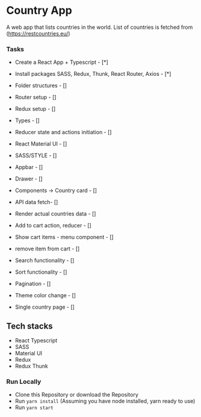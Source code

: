 # Country App
A web app that lists countries in the world. List of countries is fetched from (https://restcountries.eu/)

### Tasks 

- Create a React App + Typescript - [*]
- Install packages SASS, Redux, Thunk, React Router, Axios - [*]
- Folder structures - []
- Router setup - [] 
- Redux setup  - []
- Types - []
- Reducer state and actions initiation - []
- React Material UI - []
- SASS/STYLE - []
- Appbar  - []
- Drawer - []
- Components -> Country card  - []

- API data fetch- []
- Render actual countries data - []
- Add to cart action, reducer  - []
- Show cart items - menu component  - []
- remove item from cart - []

- Search functionality - []
- Sort functionality - []
- Pagination - []
- Theme color change - []
- Single country page - []

## Tech stacks
+ React Typescript
+ SASS
+ Material UI
+ Redux
+ Redux Thunk

### Run Locally
+ Clone this Repository or download the Repository
+ Run `yarn install` (Assuming you have node installed, yarn ready to use)
+ Run `yarn start`